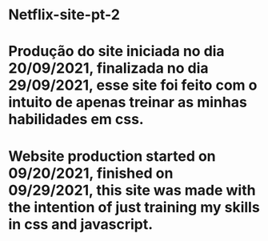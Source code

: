 # Netflix-site-pt-2

# Produção do site iniciada no dia 20/09/2021, finalizada no dia 29/09/2021, esse site foi feito com o intuito de apenas treinar as minhas habilidades em css.

# Website production started on 09/20/2021, finished on 09/29/2021, this site was made with the intention of just training my skills in css and javascript.
